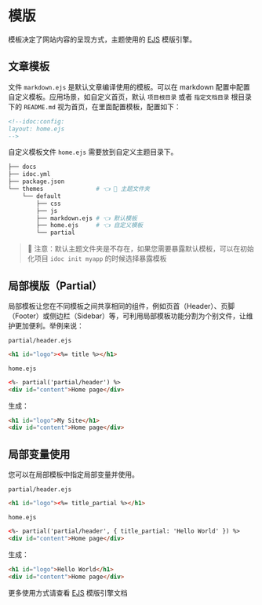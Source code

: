 模版
===

模板决定了网站内容的呈现方式，主题使用的 [EJS](https://github.com/mde/ejs) 模版引擎。

## 文章模板

文件 `markdown.ejs` 是默认文章编译使用的模板。可以在 markdown 配置中配置自定义模板。应用场景，如自定义首页，默认 `项目根目录` 或者 `指定文档目录` 根目录下的 `README.md` 视为首页，在里面配置模板，配置如下：

```markdown
<!--idoc:config:
layout: home.ejs
-->
```
<!--rehype:style=background-color: #c0d2f342-->

自定义模板文件 `home.ejs` 需要放到自定义主题目录下。

```bash
├── docs
├── idoc.yml
├── package.json
└── themes               # 👈 🎁 主题文件夹
    └── default
        ├── css
        ├── js
        ├── markdown.ejs # 👈 默认模板
        ├── home.ejs     # 👈 自定义模板
        └── partial
```

> 🚧  注意：默认主题文件夹是不存在，如果您需要暴露默认模板，可以在初始化项目 `idoc init myapp` 的时候选择暴露模板

## 局部模版（Partial）

局部模板让您在不同模板之间共享相同的组件，例如页首（Header）、页脚（Footer）或侧边栏（Sidebar）等，可利用局部模板功能分割为个别文件，让维护更加便利。举例来说：

`partial/header.ejs`

```html
<h1 id="logo"><%= title %></h1>
```

`home.ejs`

```html
<%- partial('partial/header') %>
<div id="content">Home page</div>
```

生成：

```html
<h1 id="logo">My Site</h1>
<div id="content">Home page</div>
```
<!--rehype:style=background: #41ae622b;-->

## 局部变量使用

您可以在局部模板中指定局部变量并使用。

`partial/header.ejs`

```html
<h1 id="logo"><%= title_partial %></h1>
```

`home.ejs`

```html
<%- partial('partial/header', { title_partial: 'Hello World' }) %>
<div id="content">Home page</div>
```

生成：

```html
<h1 id="logo">Hello World</h1>
<div id="content">Home page</div>
```
<!--rehype:style=background: #41ae622b;-->

更多使用方式请查看 [EJS](https://github.com/mde/ejs) 模版引擎文档